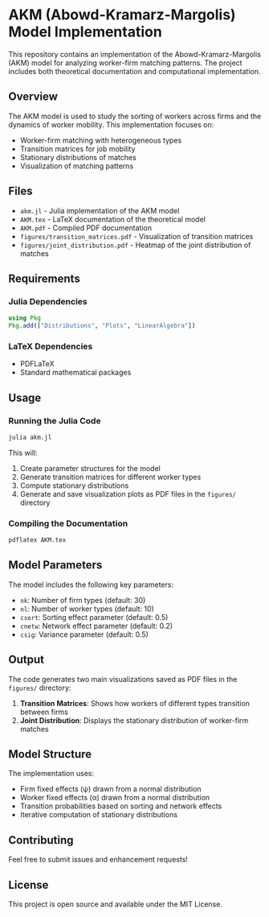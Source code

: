 # AKM (Abowd-Kramarz-Margolis) Model Implementation

This repository contains an implementation of the Abowd-Kramarz-Margolis (AKM) model for analyzing worker-firm matching patterns. The project includes both theoretical documentation and computational implementation.

## Overview

The AKM model is used to study the sorting of workers across firms and the dynamics of worker mobility. This implementation focuses on:

- Worker-firm matching with heterogeneous types
- Transition matrices for job mobility
- Stationary distributions of matches
- Visualization of matching patterns

## Files

- `akm.jl` - Julia implementation of the AKM model
- `AKM.tex` - LaTeX documentation of the theoretical model
- `AKM.pdf` - Compiled PDF documentation
- `figures/transition_matrices.pdf` - Visualization of transition matrices
- `figures/joint_distribution.pdf` - Heatmap of the joint distribution of matches

## Requirements

### Julia Dependencies
```julia
using Pkg
Pkg.add(["Distributions", "Plots", "LinearAlgebra"])
```

### LaTeX Dependencies
- PDFLaTeX
- Standard mathematical packages

## Usage

### Running the Julia Code

```bash
julia akm.jl
```

This will:
1. Create parameter structures for the model
2. Generate transition matrices for different worker types
3. Compute stationary distributions
4. Generate and save visualization plots as PDF files in the `figures/` directory

### Compiling the Documentation

```bash
pdflatex AKM.tex
```

## Model Parameters

The model includes the following key parameters:

- `nk`: Number of firm types (default: 30)
- `nl`: Number of worker types (default: 10)
- `csort`: Sorting effect parameter (default: 0.5)
- `cnetw`: Network effect parameter (default: 0.2)
- `csig`: Variance parameter (default: 0.5)

## Output

The code generates two main visualizations saved as PDF files in the `figures/` directory:

1. **Transition Matrices**: Shows how workers of different types transition between firms
2. **Joint Distribution**: Displays the stationary distribution of worker-firm matches

## Model Structure

The implementation uses:
- Firm fixed effects (ψ) drawn from a normal distribution
- Worker fixed effects (α) drawn from a normal distribution
- Transition probabilities based on sorting and network effects
- Iterative computation of stationary distributions

## Contributing

Feel free to submit issues and enhancement requests!

## License

This project is open source and available under the MIT License. 